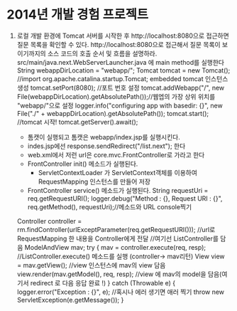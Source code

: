 2014년 개발 경험 프로젝트
=========

1. 로컬 개발 환경에 Tomcat 서버를 시작한 후 http://localhost:8080으로 접근하면 질문 목록을 확인할 수 있다. http://localhost:8080으로 접근해서 질문 목록이 보이기까지의 소스 코드의 호출 순서 및 흐름을 설명하라.
    src/main/java.next.WebServerLauncher.java 에  main method를 실행한다 
    String webappDirLocation = "webapp/";
    Tomcat tomcat = new Tomcat(); //import org.apache.catalina.startup.Tomcat; embedded tomcat 인스턴스 생성 
    tomcat.setPort(8080); //포트 번호 설정 
    tomcat.addWebapp("/", new File(webappDirLocation).getAbsolutePath());//웹엡의 가장 상위 위치를 "webapp/"으로 설정
    logger.info("configuring app with basedir: {}", new File("./" + webappDirLocation).getAbsolutePath()); 
    tomcat.start(); //tomcat 시작!
    tomcat.getServer().await();
    
    - 톰캣이 실행되고 톰캣은 webapp/index.jsp를 실행시킨다.
    - indes.jsp에선 response.sendRedirect("/list.next"); 한다
    - web.xml에서 저런 url은  core.mvc.FrontController로 가라고 한다
    - FrontController  init() 메소드가 실행된다.
        - ServletContextLoader 가 ServletContext객체를 이용하여 RequestMapping 인스턴스를 만들어 저장
    - FrontController  service() 메소드가 실행된다.
        String requestUri = req.getRequestURI();
	logger.debug("Method : {}, Request URI : {}", req.getMethod(), requestUri);//메소드와  URL console찍기
	
	Controller controller = rm.findController(urlExceptParameter(req.getRequestURI())); 
	                                                    //url로 RequestMapping 한 내용을 Controller에게 전달
	                                                    //여기선 ListController를 담음
	ModelAndView mav;
	try {
		mav = controller.execute(req, resp);    //ListController.execute() 메소드를 실행 (controller-> mav리턴)
		View view = mav.getView();              //view 인스턴스에 mav의 view 담음
		view.render(mav.getModel(), req, resp); //view 에 mav의 model을 담음(여기서 redirect 로 다음 응답 완료 !)
	} catch (Throwable e) {
		logger.error("Exception : {}", e);      //혹시나 에러 생기면 애러 찍기 
		throw new ServletException(e.getMessage());
	}
   

